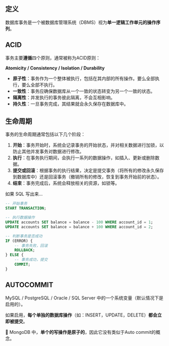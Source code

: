 ## 定义

数据库事务是一个被数据库管理系统（DBMS）视为**单一逻辑工作单元的操作序列**。

## ACID

事务主要**遵循**四个原则，通常被称为ACID原则：

**Atomicity / Consistency / Isolation / Durability**

- **原子性**：事务作为一个整体被执行，包括在其内部的所有操作。要么全部执行，要么全部不执行。
- **一致性**：事务应确保数据库从一个一致的状态转变为另一个一致的状态。
- **隔离性**：并发执行的事务彼此隔离，不会互相影响。
- **持久性**：一旦事务完成，其结果就会永久保存在数据库中。

## 生命周期

事务的生命周期通常包括以下几个阶段：

1. **开始**：事务开始时，系统会记录事务的开始状态，并对相关数据进行加锁，以防止其他并发事务对数据进行修改。
2. **执行**：在事务执行期间，会执行一系列的数据操作，如插入、更新或删除数据。
3. **提交或回滚**：根据事务的执行结果，决定是提交事务（将所有的修改永久保存到数据库中）还是回滚事务（撤销所有的修改，恢复到事务开始前的状态）。
4. **结束**：事务完成后，系统会释放相关的资源，如锁等。

如果 SQL 写出来…

```sql
-- 开始事务
START TRANSACTION;

-- 执行数据操作
UPDATE accounts SET balance = balance - 100 WHERE account_id = 1;
UPDATE accounts SET balance = balance + 100 WHERE account_id = 2;

-- 判断事务是否成功
IF (ERROR) {
    -- 事务失败，回滚
    ROLLBACK;
} ELSE {
    -- 事务成功，提交
    COMMIT;
}
```

## AUTOCOMMIT

MySQL / PostgreSQL / Oracle / SQL Server 中的一个系统变量（默认情况下是启用的）。

如果启用，**每个单独的数据库操作**（如：INSERT，UPDATE，DELETE）**都会立即被提交**。

🚧 MongoDB 中，**单个的写操作是原子的**，因此它没有类似于Auto commit的概念。